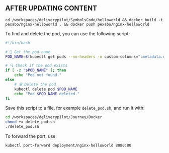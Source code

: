 ## AFTER UPDATING CONTENT
`cd /workspaces/deliverypilot/SymbolsCode/helloworld && docker build -t pexabo/nginx-helloworld . && docker push pexabo/nginx-helloworld`

To find and delete the pod, you can use the following script:

```bash
#!/bin/bash

# 🐳 Get the pod name
POD_NAME=$(kubectl get pods --no-headers -o custom-columns=":metadata.name" | grep nginx-helloworld)

# 🔍 Check if the pod exists
if [ -z "$POD_NAME" ]; then
    echo "Pod not found."
else
    # 🗑️ Delete the pod
    kubectl delete pod $POD_NAME
    echo "Pod $POD_NAME deleted."
fi
```

Save this script to a file, for example `delete_pod.sh`, and run it with:

```bash
cd /workspaces/deliverypilot/Journey/Docker
chmod +x delete_pod.sh
./delete_pod.sh
```

To forward the port, use:

```bash
kubectl port-forward deployment/nginx-helloworld 8080:80
```